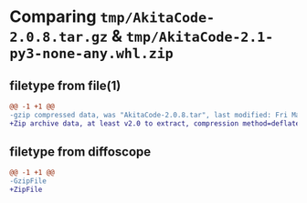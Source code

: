 # Comparing `tmp/AkitaCode-2.0.8.tar.gz` & `tmp/AkitaCode-2.1-py3-none-any.whl.zip`

## filetype from file(1)

```diff
@@ -1 +1 @@
-gzip compressed data, was "AkitaCode-2.0.8.tar", last modified: Fri May 10 09:31:33 2024, max compression
+Zip archive data, at least v2.0 to extract, compression method=deflate
```

## filetype from diffoscope

```diff
@@ -1 +1 @@
-GzipFile
+ZipFile
```

